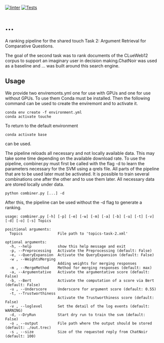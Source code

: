 [![linter](https://github.com/JanNiklasWeder/Touche-21-Task-2/actions/workflows/linter.yml/badge.svg)](https://github.com/JanNiklasWeder/Touche-21-Task-2/actions/workflows/linter.yml)
[![Tests](https://github.com/JanNiklasWeder/Touche-21-Task-2/actions/workflows/main.yml/badge.svg)](https://github.com/JanNiklasWeder/Touche-21-Task-2/actions/workflows/main.yml)

# ...
A ranking pipeline for the shared touch Task 2: Argument Retrieval for Comparative Questions. 

The goal of the second task was to rank documents of the CLueWeb12 corpus to support an imaginary user in decision making.ChatNoir was used as a baseline and ... was built around this search engine.


## Usage
We provide two enviremonts.yml one for use with GPUs and one for use without GPUs. To use them Conda must be installed. Then the following command can be used to create the enviremont and to activate it.
```
conda env create -f environment.yml
conda activate touche
```
To return to the default environment
```
conda activate base
```
can be used.

The pipeline reloads all necessary and not locally available data. This may take some time depending on the available download rate.
To use the pipeline, combiner.py must first be called with the flag -d to learn the parameters necessary for the SVM using a qrels file.
All parts of the pipeline that are to be used later must be activated. It is possible to train several combinations one after the other and to use them later. All necessary data are stored locally under data.
```
python combiner.py [...] -d
```
After this, the pipeline can be used without the -d flag to generate a ranking. 

```
usage: combiner.py [-h] [-p] [-e] [-w] [-m] [-a] [-b] [-u] [-t] [-v] [-d] [-o] [-s] Topics

positional arguments:
  Topics                File path to 'topics-task-2.xml'

optional arguments:
  -h, --help            show this help message and exit
  -p, --Preprocessing   Activate the Preprocessing (default: False)
  -e, --QueryExpansion  Activate the QueryExpansion (default: False)
  -w , --WeightsMerging 
                        Adding weights for merging responses
  -m , --MergeMethod    Method for merging responses (default: max)
  -a, --Argumentative   Activate the argumentative score (default: False)
  -b, --Bert            Activate the computation of a score via Bert (default: False)
  -u , --Underscore     Underscore for argument score (default: 0.55)
  -t, --Trustworthiness
                        Activate the Trustworthiness score (default: False)
  -v , --loglevel       Set the detail of the log events (default: WARNING)
  -d, --DryRun          Start dry run to train the svm (default: False)
  -o , --output         File path where the output should be stored (default: ./out.trec)
  -s , --size           Size of the requested reply from ChatNoir (default: 100)
```
